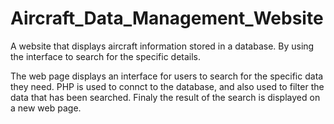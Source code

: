 # Aircraft_Data_Management_Website
A website that displays aircraft information stored in a database. By using the interface to search for the specific details.

The web page displays an interface for users to search for the specific data they need.
PHP is used to connct to the database, and also used to filter the data that has been searched.
Finaly the result of the search is displayed on a new web page.
